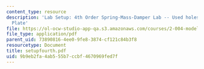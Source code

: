 ```yaml
---
content_type: resource
description: 'Lab Setup: 4th Order Spring-Mass-Damper Lab -- Used holes in the Optical
  Plate'
file: https://ol-ocw-studio-app-qa.s3.amazonaws.com/courses/2-004-modeling-dynamics-and-control-ii-spring-2003/9b9eb2fa4ab555b7ccbf4670969fed7f_setupfourth.pdf
file_type: application/pdf
parent_uid: 73890816-4ee0-9fe8-3874-cf121c84b3f8
resourcetype: Document
title: setupfourth.pdf
uid: 9b9eb2fa-4ab5-55b7-ccbf-4670969fed7f
---
```

